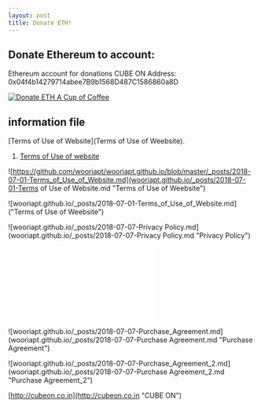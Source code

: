```yaml
---
layout: post
title: Donate ETH!
---
```


Donate Ethereum to account:
---
Ethereum account for donations CUBE ON Address: 0x04f4b14279714abee7B9b1568D487C1586860a8D

<a href="https://etherdonation.com/d?to=0x04f4b14279714abee7B9b1568D487C1586860a8D&amount=0.002" target="_blank" 
title="Donate ETH A Cup of Coffee"><img src="https://etherdonation.com/i/btn/donate-btn.png" alt="Donate ETH A Cup of Coffee"/></a>

information file
---
[Terms of Use of Website](Terms of Use of Weebsite).

1. [Terms of Use of website](https://github.com/wooriapt/wooriapt.github.io/blob/master/_posts/2018-07-01-Terms_of_Use_of_Website.md)


![https://github.com/wooriapt/wooriapt.github.io/blob/master/_posts/2018-07-01-Terms_of_Use_of_Website.md](wooriapt.github.io/_posts/2018-07-01-Terms of Use of Website.md "Terms of Use of Weebsite")

![wooriapt.github.io/_posts/2018-07-01-Terms_of_Use_of_Website.md]("Terms of Use of Weebsite")

![wooriapt.github.io/_posts/2018-07-07-Privacy Policy.md](wooriapt.github.io/_posts/2018-07-07-Privacy Policy.md "Privacy Policy")

![wooriapt.github.io/_posts/2018-07-09-CUBE_ON_ICO_FAQ.md](wooriapt.github.io/_posts/2018-07-09-CUBE_ON_ICO_FAQ.md "Cube on ICO FAQ")

![wooriapt.github.io/_posts/2018-07-07-Purchase_Agreement.md](wooriapt.github.io/_posts/2018-07-07-Purchase Agreement.md "Purchase Agreement")

![wooriapt.github.io/_posts/2018-07-07-Purchase_Agreement_2.md](wooriapt.github.io/_posts/2018-07-07-Purchase Agreement_2.md "Purchase Agreement_2")

[http://cubeon.co.in](http://cubeon.co.in "CUBE ON")



